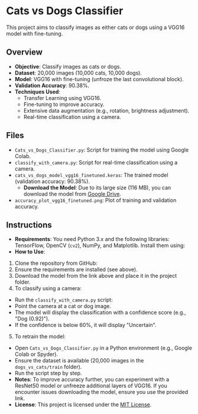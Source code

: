 # Cats vs Dogs Classifier

This project aims to classify images as either cats or dogs using a VGG16 model with fine-tuning.

## Overview
- **Objective**: Classify images as cats or dogs.
- **Dataset**: 20,000 images (10,000 cats, 10,000 dogs).
- **Model**: VGG16 with fine-tuning (unfroze the last convolutional block).
- **Validation Accuracy**: 90.38%.
- **Techniques Used**:
  - Transfer Learning using VGG16.
  - Fine-tuning to improve accuracy.
  - Extensive data augmentation (e.g., rotation, brightness adjustment).
  - Real-time classification using a camera.

## Files
- `Cats_vs_Dogs_Classifier.py`: Script for training the model using Google Colab.
- `classify_with_camera.py`: Script for real-time classification using a camera.
- `cats_vs_dogs_model_vgg16_finetuned.keras`: The trained model (validation accuracy: 90.38%).
  - **Download the Model**: Due to its large size (116 MB), you can download the model from [Google Drive](https://drive.google.com/file/d/1fGvzr3ZQXqDpoTHi_C-RHyLdFzq3gRnL/view?usp=drive_link).
- `accuracy_plot_vgg16_finetuned.png`: Plot of training and validation accuracy.

## Instructions
- **Requirements**: You need Python 3.x and the following libraries: TensorFlow, OpenCV (`cv2`), NumPy, and Matplotlib. Install them using:
- **How to Use**:
1. Clone the repository from GitHub:
2. Ensure the requirements are installed (see above).
3. Download the model from the link above and place it in the project folder.
4. To classify using a camera:
- Run the `classify_with_camera.py` script:
- Point the camera at a cat or dog image.
- The model will display the classification with a confidence score (e.g., "Dog (0.92)").
- If the confidence is below 60%, it will display "Uncertain".
5. To retrain the model:
- Open `Cats_vs_Dogs_Classifier.py` in a Python environment (e.g., Google Colab or Spyder).
- Ensure the dataset is available (20,000 images in the `dogs_vs_cats/train` folder).
- Run the script step by step.
- **Notes**: To improve accuracy further, you can experiment with a ResNet50 model or unfreeze additional layers of VGG16. If you encounter issues downloading the model, ensure you use the provided link.
- **License**: This project is licensed under the [MIT License](LICENSE).
